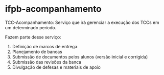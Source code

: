 # ifpb-acompanhamento

TCC-Acompanhamento: Serviço que irá gerenciar a execução dos TCCs em um determinado período.

Fazem parte desse serviço:

1. Definição de marcos de entrega
2. Planejamento de bancas
3. Submissão de documentos pelos alunos (versão inicial e corrigida)
4. Submissão das revisões da banca
5. Divulgação de defesas e materiais de apoio

